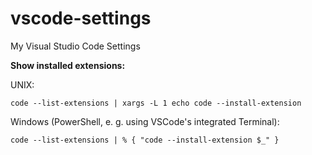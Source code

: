 # vscode-settings
My Visual Studio Code Settings

**Show installed extensions:**

UNIX:
```
code --list-extensions | xargs -L 1 echo code --install-extension
```
Windows (PowerShell, e. g. using VSCode's integrated Terminal):
```
code --list-extensions | % { "code --install-extension $_" }
```
